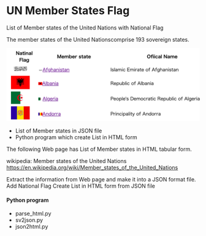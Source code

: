 UN Member States Flag
===============

List of Member states of the United Nations with National Flag

The member states of the United Nationscomprise 193 sovereign states. 

![un_countries_flag](https://github.com/ohwada/World_Countries/blob/9ce1348495a0580c2cdeb945d17f678870ac5b85/un_member_states_flag/screenshots/un_countries_flag.png)

- List of Member states in JSON file
- Python program which create List in HTML form

The following Web page has List of Member states in HTML tabular form.

wikipedia: Member states of the United Nations
https://en.wikipedia.org/wiki/Member_states_of_the_United_Nations

Extract the information from Web page
and make it into a JSON format file.
Add National Flag
Create List in HTML form from JSON file

#### Python program
- parse_html.py
- sv2json.py
- json2html.py


